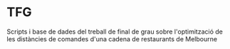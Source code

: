 # TFG
Scripts i base de dades del treball de final de grau sobre l'optimització de les distàncies de comandes d'una cadena de restaurants de Melbourne
